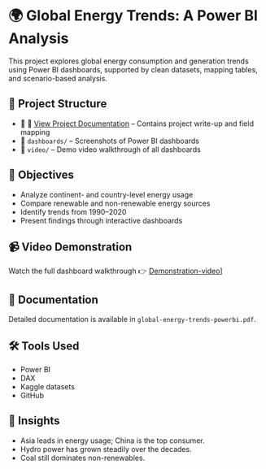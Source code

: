 # 🌍 Global Energy Trends: A Power BI Analysis

This project explores global energy consumption and generation trends using Power BI dashboards, supported by clean datasets, mapping tables, and scenario-based analysis.

## 📂 Project Structure
- 📁 📄 [View Project Documentation](global-energy-trends-powerbi.pdf)
 – Contains project write-up and field mapping
- 📁 `dashboards/` – Screenshots of Power BI dashboards
- 📁 `video/` – Demo video walkthrough of all dashboards

## 🎯 Objectives
- Analyze continent- and country-level energy usage
- Compare renewable and non-renewable energy sources
- Identify trends from 1990–2020
- Present findings through interactive dashboards

## 📹 Video Demonstration
Watch the full dashboard walkthrough 👉 [Demonstration-video](https://drive.google.com/file/d/1aE8ixtDsHZQyqEsqikRyRpKbbwZ9fteE/view?usp=sharing)]

## 📄 Documentation
Detailed documentation is available in `global-energy-trends-powerbi.pdf`.

## 🛠️ Tools Used
- Power BI
- DAX
- Kaggle datasets
- GitHub

## 🧠 Insights
- Asia leads in energy usage; China is the top consumer.
- Hydro power has grown steadily over the decades.
- Coal still dominates non-renewables.
